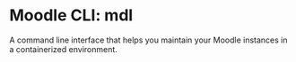 # Moodle CLI: mdl

A command line interface that helps you maintain your Moodle instances in a containerized
environment.
